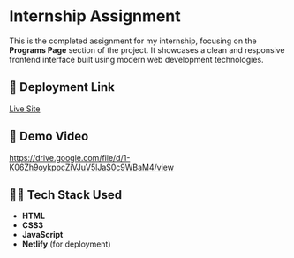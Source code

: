 # Internship Assignment

This is the completed assignment for my internship, focusing on the **Programs Page** section of the project. 
It showcases a clean and responsive frontend interface built using modern web development technologies.

## 🚀 Deployment Link

[Live Site](https://reliable-bublanina-a7058f.netlify.app/programs)

## 📸 Demo Video
https://drive.google.com/file/d/1-K06Zh9oykppcZiVJuV5lJaS0c9WBaM4/view

## 🧑‍💻 Tech Stack Used

- **HTML**
- **CSS3**
- **JavaScript**
- **Netlify** (for deployment)




